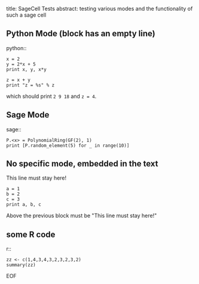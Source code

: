 title: SageCell Tests
abstract: testing various modes and the functionality of such a
        sage cell
      
## Python Mode (block has an empty line)

python::

    x = 2
    y = 2*x + 5
    print x, y, x*y    
    
    z = x + y
    print "z = %s" % z

which should print `2 9 18` and `z = 4`.

## Sage Mode

sage::

    P.<x> = PolynomialRing(GF(2), 1)
    print [P.random_element(5) for _ in range(10)]
    

## No specific mode, embedded in the text

This line must stay here!

    a = 1
    b = 2
    c = 3
    print a, b, c

Above the previous block must be "This line must stay here!"

## some R code

r::

    zz <- c(1,4,3,4,3,2,3,2,3,2)
    summary(zz)

EOF